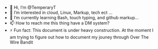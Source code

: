 - 👋 Hi, I’m @TemperaryT
- 👀 I’m interested in cloud, Linux, Markup, tech ect ...
- 🌱 I’m currently learning Bash, touch typing, and github markup...
- 📫 How to reach me this thing have a DM system?
- ⚡ Fun fact: This document is under heavy construction. At the moment I am trying to figure out how to document my jouney through Over The Wire Bandit

<!---
TemperaryT/TemperaryT is a ✨ special ✨ repository because its `README.md` (this file) appears on your GitHub profile.
You can click the Preview link to take a look at your changes.
--->
